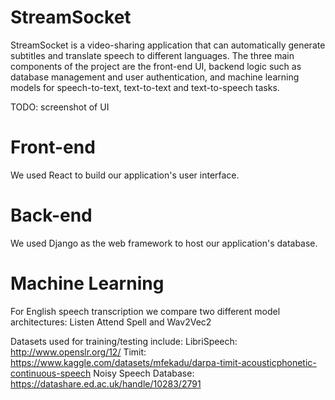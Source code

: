 # StreamSocket
StreamSocket is a video-sharing application that can automatically generate subtitles and translate speech to different languages. The three main components of the project are the front-end UI, backend logic such as database management and user authentication, and machine learning models for speech-to-text, text-to-text and text-to-speech tasks.

TODO: screenshot of UI

# Front-end
We used React to build our application's user interface.

# Back-end
We used Django as the web framework to host our application's database.

# Machine Learning
For English speech transcription we compare two different model architectures: Listen Attend Spell and Wav2Vec2

Datasets used for training/testing include:
LibriSpeech: http://www.openslr.org/12/
Timit: https://www.kaggle.com/datasets/mfekadu/darpa-timit-acousticphonetic-continuous-speech
Noisy Speech Database: https://datashare.ed.ac.uk/handle/10283/2791
